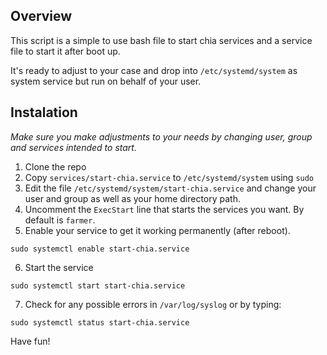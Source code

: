 ## Overview

This script is a simple to use bash file to start chia services and a service file to start it after boot up.

It's ready to adjust to your case and drop into `/etc/systemd/system` as system service but run on behalf of your user.

## Instalation

_Make sure you make adjustments to your needs by changing user, group and services intended to start._

1. Clone the repo
2. Copy `services/start-chia.service` to `/etc/systemd/system` using `sudo`
3. Edit the file `/etc/systemd/system/start-chia.service` and change your user and group as well as your home directory path.
4. Uncomment the `ExecStart` line that starts the services you want. By default is `farmer`.
5. Enable your service to get it working permanently (after reboot).

```
sudo systemctl enable start-chia.service
```

6. Start the service

```
sudo systemctl start start-chia.service
```

7. Check for any possible errors in `/var/log/syslog` or by typing:

```
sudo systemctl status start-chia.service
```

Have fun!

